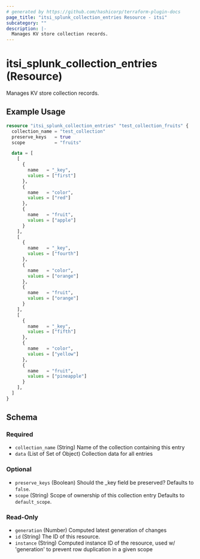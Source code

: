 ```yaml
---
# generated by https://github.com/hashicorp/terraform-plugin-docs
page_title: "itsi_splunk_collection_entries Resource - itsi"
subcategory: ""
description: |-
  Manages KV store collection records.
---
```


# itsi_splunk_collection_entries (Resource)

Manages KV store collection records.

## Example Usage

```terraform
resource "itsi_splunk_collection_entries" "test_collection_fruits" {
  collection_name = "test_collection"
  preserve_keys   = true
  scope           = "fruits"

  data = [
    [
      {
        name   = "_key",
        values = ["first"]
      },
      {
        name   = "color",
        values = ["red"]
      },
      {
        name   = "fruit",
        values = ["apple"]
      }
    ],
    [
      {
        name   = "_key",
        values = ["fourth"]
      },
      {
        name   = "color",
        values = ["orange"]
      },
      {
        name   = "fruit",
        values = ["orange"]
      }
    ],
    [
      {
        name   = "_key",
        values = ["fifth"]
      },
      {
        name   = "color",
        values = ["yellow"]
      },
      {
        name   = "fruit",
        values = ["pineapple"]
      }
    ],
  ]
}
```

<!-- schema generated by tfplugindocs -->
## Schema

### Required

- `collection_name` (String) Name of the collection containing this entry
- `data` (List of Set of Object) Collection data for all entries

### Optional

- `preserve_keys` (Boolean) Should the _key field be preserved? Defaults to `false`.
- `scope` (String) Scope of ownership of this collection entry Defaults to `default_scope`.

### Read-Only

- `generation` (Number) Computed latest generation of changes
- `id` (String) The ID of this resource.
- `instance` (String) Computed instance ID of the resource, used w/ 'generation' to prevent row duplication in a given scope


